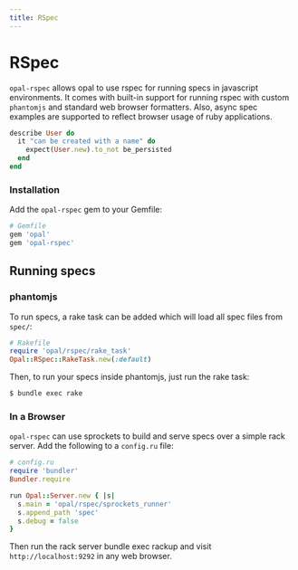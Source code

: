 ```yaml
---
title: RSpec
---
```


# RSpec

`opal-rspec` allows opal to use rspec for running specs in javascript
environments. It comes with built-in support for running rspec with custom
`phantomjs` and standard web browser formatters. Also, async spec examples
are supported to reflect browser usage of ruby applications.

```ruby
describe User do
  it "can be created with a name" do
    expect(User.new).to_not be_persisted
  end
end
```

### Installation

Add the `opal-rspec` gem to your Gemfile:

```ruby
# Gemfile
gem 'opal'
gem 'opal-rspec'
```

## Running specs

### phantomjs

To run specs, a rake task can be added which will load all spec files
from `spec/`:

```ruby
# Rakefile
require 'opal/rspec/rake_task'
Opal::RSpec::RakeTask.new(:default)
```

Then, to run your specs inside phantomjs, just run the rake task:

```sh
$ bundle exec rake
```

### In a Browser

`opal-rspec` can use sprockets to build and serve specs over a simple rack server. Add the following to a `config.ru` file:

```ruby
# config.ru
require 'bundler'
Bundler.require

run Opal::Server.new { |s|
  s.main = 'opal/rspec/sprockets_runner'
  s.append_path 'spec'
  s.debug = false
}
```

Then run the rack server bundle exec rackup and visit `http://localhost:9292` in any web browser.
